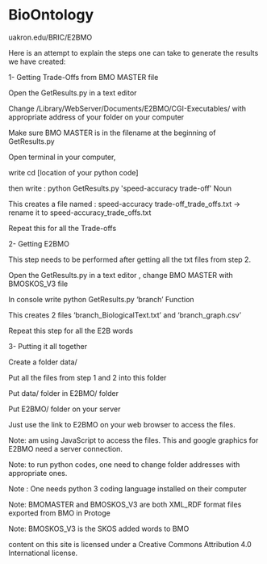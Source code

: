 # BioOntology
uakron.edu/BRIC/E2BMO 

Here is an attempt to explain the steps one can take to generate the results we have created: 

1- Getting Trade-Offs from BMO MASTER file

Open the GetResults.py in a text editor 

Change /Library/WebServer/Documents/E2BMO/CGI-Executables/   with appropriate address of your folder on your computer

Make sure BMO MASTER  is in the filename at the beginning of GetResults.py

Open terminal in your computer, 

write  cd [location of your python code] 

then write : python GetResults.py 'speed-accuracy trade-off' Noun

This creates a file named : speed-accuracy trade-off_trade_offs.txt   -> rename it to speed-accuracy_trade_offs.txt

Repeat this for all the Trade-offs



2- Getting E2BMO

This step needs to be performed after getting all the txt files from step 2.

Open the GetResults.py in a text editor , change BMO MASTER  with  BMOSKOS_V3 file

In console write  python GetResults.py ‘branch’ Function 

This creates 2 files  ‘branch_BiologicalText.txt’ and ‘branch_graph.csv’

Repeat this step for all the E2B words



3- Putting it all together

Create a folder data/

Put all the files from step 1 and 2 into this folder 

Put data/ folder in E2BMO/ folder

Put E2BMO/ folder on your server

Just use the link to E2BMO on your web browser to access the files.


Note: am using JavaScript to access the files. This and  google graphics for E2BMO need a server connection.

Note: to run python codes, one need to change folder addresses with appropriate ones. 

Note : One needs python 3 coding language installed on their computer 

Note: BMOMASTER and BMOSKOS_V3 are both XML_RDF format files exported from BMO in Protoge 

Note: BMOSKOS_V3 is the SKOS added words to BMO

content on this site is licensed under a Creative Commons Attribution 4.0 International license. 
